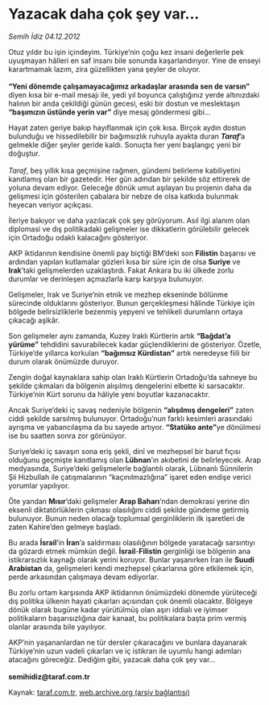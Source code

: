# Yazacak daha çok şey var...

*Semih İdiz 04.12.2012*

<div class="yazi"><p>Otuz yıldır bu işin içindeyim. Türkiye’nin çoğu kez insani değerlerle pek uyuşmayan hâlleri en saf insanı bile sonunda kaşarlandırıyor. Yine de enseyi karartmamak lazım, zira güzellikten yana şeyler de oluyor.<br/><br/><b>“Yeni dönemde çalışamayacağımız arkadaşlar arasında sen de varsın”</b> diyen kısa bir e-mail mesajı ile, yedi yıl boyunca çalıştığınız yerde altınızdaki halının bir anda çekildiği günün gecesi, eski bir dostun ve meslektaşın <b>“başımızın üstünde yerin var”</b> diye mesaj göndermesi gibi... </p>
<p>Hayat zaten geriye bakıp hayıflanmak için çok kısa. Birçok aydın dostun bulunduğu ve hissedilebilir bir bağımsızlık ruhuyla ayakta duran <b><i>Taraf</i></b>’a gelmekle diğer şeyler geride kaldı. Sonuçta her yeni başlangıç yeni bir doğuştur.<br/><br/><i>Taraf</i>, beş yıllık kısa geçmişine rağmen, gündemi belirleme kabiliyetini kanıtlamış olan bir gazetedir. Her gün adından bir şekilde söz ettirerek de yoluna devam ediyor. Geleceğe dönük umut aşılayan bu projenin daha da gelişmesi için gösterilen çabalara bir nebze de olsa katkıda bulunmak heyecan veriyor açıkçası.</p>
<p>İleriye bakıyor ve daha yazılacak çok şey görüyorum. Asıl ilgi alanım olan diplomasi ve dış politikadaki gelişmeler ise dikkatlerin görülebilir gelecek için Ortadoğu odaklı kalacağını gösteriyor. </p>
<p>AKP iktidarının kendisine önemli pay biçtiği BM’deki son <b>Filistin</b> başarısı ve ardından yapılan kutlamalar gözleri kısa bir süre için de olsa <b>Suriye</b> ve <b>Irak</b>’taki gelişmelerden uzaklaştırdı. Fakat Ankara bu iki ülkede zorlu durumlar ve derinleşen açmazlarla karşı karşıya bulunuyor. </p>
<p>Gelişmeler, Irak ve Suriye’nin etnik ve mezhep ekseninde bölünme sürecinde olduklarını gösteriyor. Bunun gerçekleşmesi hâlinde Türkiye için bölgede belirsizliklerle bezenmiş yepyeni ve tehlikeli durumların ortaya çıkacağı aşikâr. </p>
<p>Son gelişmeler aynı zamanda, Kuzey Iraklı Kürtlerin artık <b>“Bağdat’a yürüme”</b> tehdidini savurabilecek kadar güçlendiklerini de gösteriyor. Özetle, Türkiye’de yıllarca korkulan <b>“bağımsız Kürdistan”</b> artık neredeyse fiili bir durum olarak önümüzde duruyor. </p>
<p>Zengin doğal kaynaklara sahip olan Iraklı Kürtlerin Ortadoğu’da sahneye bu şekilde çıkmaları da bölgenin alışılmış dengelerini elbette ki sarsacaktır. Türkiye’nin Kürt sorunu da hâliyle yeni boyutlar kazanacaktır. </p>
<p>Ancak Suriye’deki iç savaş nedeniyle bölgenin <b>“alışılmış dengeleri”</b> zaten ciddi şekilde sarsılmış bulunuyor. Ortadoğu’nun farklı kesimleri arasındaki ayrışma ve yabancılaşma da bu sayede artıyor. <b>“Statüko ante”</b>ye dönülmesi ise bu saatten sonra zor görünüyor. </p>
<p>Suriye’deki iç savaşın sona eriş şekli, dinî ve mezhepsel bir barut fıçısı olduğunu geçmişte kanıtlamış olan <b>Lübnan</b>’ın akıbetini de belirleyecek. Arap medyasında, Suriye’deki gelişmelerle bağlantılı olarak, Lübnanlı Sünnilerin Şii Hizbullah ile çatışmalarının “kaçınılmazlığına” işaret eden endişe verici yorumlar yapılıyor. </p>
<p>Öte yandan <b>Mısır</b>’daki gelişmeler <b>Arap Baharı</b>’ndan demokrasi yerine din eksenli diktatörlüklerin çıkması olasılığını ciddi şekilde gündeme getirmiş bulunuyor. Bunun neden olacağı toplumsal gerginliklerin ilk işaretleri de zaten Kahire’den gelmeye başladı. </p>
<p>Bu arada <b>İsrail</b>’in <b>İran</b>’a saldırması olasılığının bölgede yaratacağı sarsıntıyı da gözardı etmek mümkün değil. <b>İsrail</b>-<b>Filistin</b> gerginliği ise bölgenin ana istikrarsızlık kaynağı olarak yerini koruyor. Bunlar yaşanırken İran ile <b>Suudi Arabistan</b> da, gelişmeleri kendi mezhepsel çıkarlarına göre etkilemek için, perde arkasından çalışmaya devam ediyorlar.</p>
<p>Bu zorlu ortam karşısında AKP iktidarının önümüzdeki dönemde yürüteceği dış politika ülkenin hayati çıkarları açısından çok önemli olacaktır. Bölgeye dönük olarak bugüne kadar yürütülmüş olan aşırı iddialı ve iyimser politikaların başarısızlığına dair kanaat, bu politikalara başta prim vermiş olanlar arasında bile yayılıyor. </p>
<p>AKP’nin yaşananlardan ne tür dersler çıkaracağını ve bunlara dayanarak Türkiye’nin uzun vadeli çıkarları ve iç istikrarı ile uyumlu hangi adımları atacağını göreceğiz. Dediğim gibi, yazacak daha çok şey var...<br/><br/><b>semihidiz@taraf.com.tr</b></p>
</div>

Kaynak: [taraf.com.tr](http://www.taraf.com.tr/semih-idiz/makale-yazacak-daha-cok-sey-var.htm), [web.archive.org (arşiv bağlantısı)](http://web.archive.org/web/20131107182218/http://www.taraf.com.tr/semih-idiz/makale-yazacak-daha-cok-sey-var.htm)
